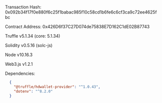 Transaction Hash: 0x092b34f17f0e880f6c25f1babac985f10c58cd1b6fe6c6cf3ca9c72ee4625fbc

Contract Address: 0x426D6f37C27D074de75838E7D162C1dE02B87743

Truffle v5.1.34 (core: 5.1.34)

Solidity v0.5.16 (solc-js)

Node v10.16.3

Web3.js v1.2.1

Dependencies:

```json
  {
    "@truffle/hdwallet-provider": "^1.0.43",
    "dotenv": "^8.2.0"
  }
```
